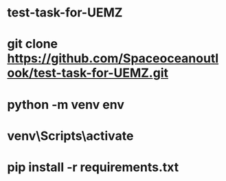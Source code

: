# test-task-for-UEMZ

# git clone https://github.com/Spaceoceanoutlook/test-task-for-UEMZ.git
# python -m venv env
# venv\Scripts\activate
# pip install -r requirements.txt

